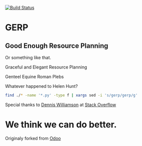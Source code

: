 
[![Build Status](https://travis-ci.org/gahan-corporation/gerp.svg?branch=master)](https://travis-ci.org/gahan-corporation/gerp) 

# GERP

## Good Enough Resource Planning

Or something like that.

Graceful and Elegant Resource Planning

Genteel Equine Roman Plebs

Whatever happened to Helen Hunt?


```bash 
find ./* -name '*.py' -type f | xargs sed -i 's/gerp/gerp/g'
```

Special thanks to [Dennis Williamson](https://stackoverflow.com/users/26428/dennis-williamson) at [Stack Overflow](https://stackoverflow.com/questions/1585170/how-to-find-and-replace-all-occurrences-of-a-string-recursively-in-a-directory-t)

# We think we can do better.

Originaly forked from [Odoo](https://github.com/gerp/gerp)
